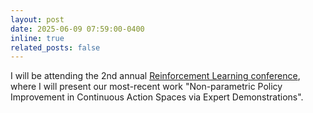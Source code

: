 ```yaml
---
layout: post
date: 2025-06-09 07:59:00-0400
inline: true
related_posts: false
---
```


I will be attending the 2nd annual [Reinforcement Learning conference](https://rl-conference.cc), where I will present our most-recent work "Non-parametric Policy Improvement in Continuous Action Spaces via Expert Demonstrations".
